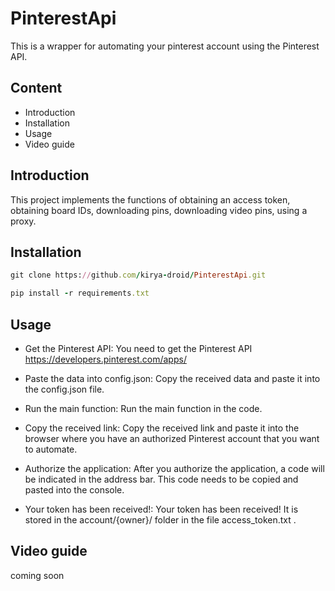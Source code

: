 # PinterestApi
This is a wrapper for automating your pinterest account using the Pinterest API.
## Content

- Introduction
- Installation
- Usage
- Video guide


## Introduction

This project implements the functions of obtaining an access token, obtaining board IDs, downloading pins, downloading video pins, using a proxy.
## Installation
``` Ruby
git clone https://github.com/kirya-droid/PinterestApi.git
```
``` Ruby
pip install -r requirements.txt
```
## Usage
- Get the Pinterest API: You need to get the Pinterest API https://developers.pinterest.com/apps/

- Paste the data into config.json: Copy the received data and paste it into the config.json file.

- Run the main function: Run the main function in the code.

- Copy the received link: Copy the received link and paste it into the browser where you have an authorized Pinterest account that you want to automate.

- Authorize the application: After you authorize the application, a code will be indicated in the address bar. This code needs to be copied and pasted into the console.

- Your token has been received!: Your token has been received! It is stored in the account/{owner}/ folder in the file access_token.txt .

## Video guide

coming soon